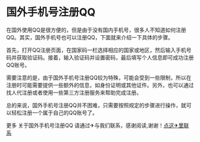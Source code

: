 # 国外手机号注册QQ

在国外使用QQ是很方便的，但是由于没有国内手机号，很多人不知道如何注册QQ。其实，国外手机号也可以注册QQ，下面就来介绍一下具体的步骤。

首先，打开QQ注册页面，在国家码一栏选择相应的国家或地区，然后输入手机号码并获取验证码。接着，输入验证码并设置密码，最后填写个人信息即可成功注册QQ账号。

需要注意的是，由于国外手机号注册QQ较为特殊，可能会受到一些限制，所以在注册时可能需要提供一些额外的信息，如身份证明或其他证件。另外，也可以通过找人代注册或者使用一些第三方注册服务来帮助完成注册。

总的来说，国外手机号注册QQ并不困难，只需要按照规定的步骤进行操作，就可以轻松注册一个属于自己的QQ账号了。

更多 关于国外手机号注册QQ 请通过✈与我们联系，感谢阅读,谢谢！[点这✈里联系](https://ww.k02.cc)